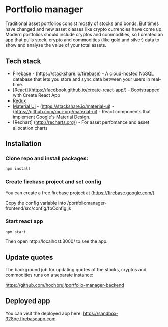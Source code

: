# Portfolio manager

Traditional asset portfolios consist mostly of stocks and bonds. But times have changed and new asset classes like crypto currencies have come up. Modern portfolios should include cryptos and commodities, so I created an app that pulls stock, crypto and commodities (like gold and silver) data to show and analyse the value of your total assets.

## Tech stack

- [Firebase](https://firebase.google.com/) - (https://stackshare.io/firebase) - A cloud-hosted NoSQL database that lets you store and sync data between your users in real-time.
- [React]](https://facebook.github.io/create-react-app/) - Bootstrapped with Create React App
- [Redux](https://redux.js.org/introduction/getting-started/)
- [Material UI](https://material-ui.com/) - (https://stackshare.io/material-ui) - (https://github.com/mui-org/material-ui) - React components that implement Google's Material Design.
- [Rechart] (http://recharts.org/) - For asset perfomance and asset allocation charts

## Installation

### Clone repo and install packages:

`npm install`

### Create firebase project and set config

You can create a free firebase project at (https://firebase.google.com/)

Copy the config variable into /portfoliomanager-frontend/src/config/fbConfig.js

### Start react app

`npm start`

Then open http://localhost:3000/ to see the app.

## Update quotes

The background job for updating quotes of the stocks, cryptos and commodities runs on a separate instance:

https://github.com/hochbruj/portfolio-manager-backend

## Deployed app

You can visit the deployed app here: https://sandbox-328be.firebaseapp.com






